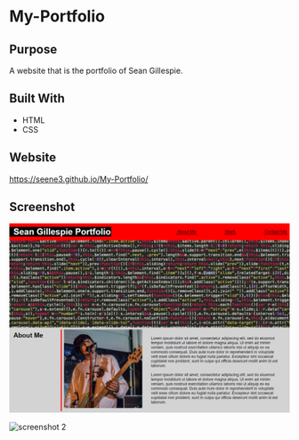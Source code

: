 # My-Portfolio

## Purpose
A website that is the portfolio of Sean Gillespie.

## Built With
* HTML
* CSS

## Website
https://seene3.github.io/My-Portfolio/

## Screenshot
![screenshot 1](assets/Images/Portfolio-screenshot-1.PNG)

![screenshot 2](assets/Imgaes/Portfolio-screenshot-2.PNG)
